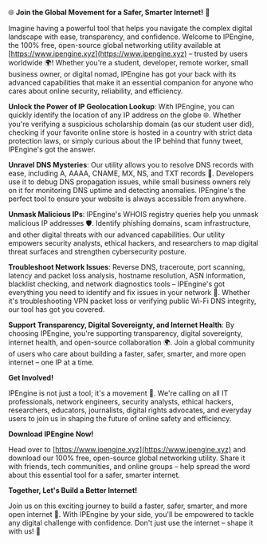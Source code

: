 🌐 **Join the Global Movement for a Safer, Smarter Internet!** 🚀

Imagine having a powerful tool that helps you navigate the complex digital landscape with ease, transparency, and confidence. Welcome to IPEngine, the 100% free, open-source global networking utility available at [https://www.ipengine.xyz](https://www.ipengine.xyz) – trusted by users worldwide 🌍! Whether you're a student, developer, remote worker, small business owner, or digital nomad, IPEngine has got your back with its advanced capabilities that make it an essential companion for anyone who cares about online security, reliability, and efficiency.

**Unlock the Power of IP Geolocation Lookup**: With IPEngine, you can quickly identify the location of any IP address on the globe 🌐. Whether you're verifying a suspicious scholarship domain (as our student user did), checking if your favorite online store is hosted in a country with strict data protection laws, or simply curious about the IP behind that funny tweet, IPEngine's got the answer.

**Unravel DNS Mysteries**: Our utility allows you to resolve DNS records with ease, including A, AAAA, CNAME, MX, NS, and TXT records 📡. Developers use it to debug DNS propagation issues, while small business owners rely on it for monitoring DNS uptime and detecting anomalies. IPEngine's the perfect tool to ensure your website is always accessible from anywhere.

**Unmask Malicious IPs**: IPEngine's WHOIS registry queries help you unmask malicious IP addresses 🛡️. Identify phishing domains, scam infrastructure, and other digital threats with our advanced capabilities. Our utility empowers security analysts, ethical hackers, and researchers to map digital threat surfaces and strengthen cybersecurity posture.

**Troubleshoot Network Issues**: Reverse DNS, traceroute, port scanning, latency and packet loss analysis, hostname resolution, ASN information, blacklist checking, and network diagnostics tools – IPEngine's got everything you need to identify and fix issues in your network 🚀. Whether it's troubleshooting VPN packet loss or verifying public Wi-Fi DNS integrity, our tool has got you covered.

**Support Transparency, Digital Sovereignty, and Internet Health**: By choosing IPEngine, you're supporting transparency, digital sovereignty, internet health, and open-source collaboration 🌍. Join a global community of users who care about building a faster, safer, smarter, and more open internet – one IP at a time.

**Get Involved!**

IPEngine is not just a tool; it's a movement 🚀. We're calling on all IT professionals, network engineers, security analysts, ethical hackers, researchers, educators, journalists, digital rights advocates, and everyday users to join us in shaping the future of online safety and efficiency.

**Download IPEngine Now!**

Head over to [https://www.ipengine.xyz](https://www.ipengine.xyz) and download our 100% free, open-source global networking utility. Share it with friends, tech communities, and online groups – help spread the word about this essential tool for a safer, smarter internet.

**Together, Let's Build a Better Internet!**

Join us on this exciting journey to build a faster, safer, smarter, and more open internet 🚀. With IPEngine by your side, you'll be empowered to tackle any digital challenge with confidence. Don't just use the internet – shape it with us! 🔗
